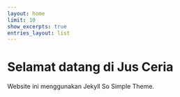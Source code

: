 ```yaml
---
layout: home
limit: 10
show_excerpts: true
entries_layout: list
---
```


# Selamat datang di Jus Ceria
Website ini menggunakan Jekyll So Simple Theme.

